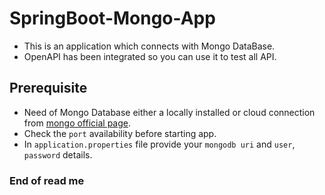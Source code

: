 # SpringBoot-Mongo-App
+ This is an application which connects with Mongo DataBase.
+ OpenAPI has been integrated so you can use it to test all API.

## Prerequisite
* Need of Mongo Database either a locally installed or cloud connection from [mongo official page](https://www.mongodb.com/).
* Check the `port` availability before starting app.
* In `application.properties` file provide your `mongodb uri` and `user`, `password` details.

### End of read me
